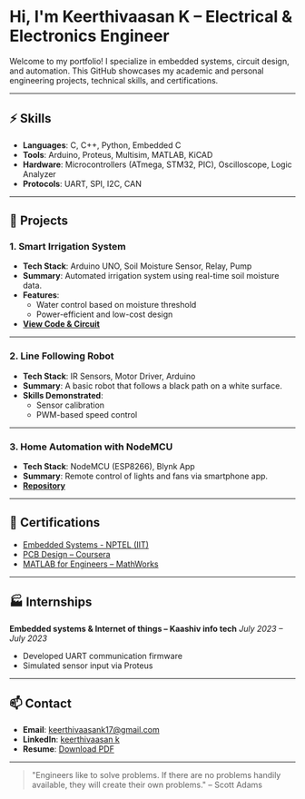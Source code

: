 # Hi, I'm Keerthivaasan K – Electrical & Electronics Engineer

Welcome to my portfolio! I specialize in embedded systems, circuit design, and automation. This GitHub showcases my academic and personal engineering projects, technical skills, and certifications.

---

## ⚡ Skills

- **Languages**: C, C++, Python, Embedded C
- **Tools**: Arduino, Proteus, Multisim, MATLAB, KiCAD
- **Hardware**: Microcontrollers (ATmega, STM32, PIC), Oscilloscope, Logic Analyzer
- **Protocols**: UART, SPI, I2C, CAN

---

## 📁 Projects

### 1. **Smart Irrigation System**
- **Tech Stack**: Arduino UNO, Soil Moisture Sensor, Relay, Pump
- **Summary**: Automated irrigation system using real-time soil moisture data.
- **Features**:
  - Water control based on moisture threshold
  - Power-efficient and low-cost design
- **[View Code & Circuit](https://github.com/yourusername/smart-irrigation)**

---

### 2. **Line Following Robot**
- **Tech Stack**: IR Sensors, Motor Driver, Arduino
- **Summary**: A basic robot that follows a black path on a white surface.
- **Skills Demonstrated**:
  - Sensor calibration
  - PWM-based speed control

---

### 3. **Home Automation with NodeMCU**
- **Tech Stack**: NodeMCU (ESP8266), Blynk App
- **Summary**: Remote control of lights and fans via smartphone app.
- **[Repository](https://github.com/yourusername/home-automation-nodemcu)**

---

## 🏅 Certifications

- [Embedded Systems - NPTEL (IIT)](link-to-certificate)
- [PCB Design – Coursera](link)
- [MATLAB for Engineers – MathWorks](link)

---

## 🏭 Internships

**Embedded systems & Internet of things – Kaashiv info tech**
*July 2023 – July 2023*  
- Developed UART communication firmware
- Simulated sensor input via Proteus

---

## 📫 Contact

- **Email**: [keerthivaasank17@gmail.com](keerthivaasank17@gmail.com)
- **LinkedIn**: [keerthivaasan k](https://www.linkedin.com/in/keerthivaasan-k)
- **Resume**: [Download PDF](link-to-resume)

---

> "Engineers like to solve problems. If there are no problems handily available, they will create their own problems." – Scott Adams
